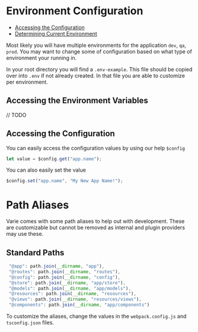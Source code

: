 # Environment Configuration

- [Accessing the Configuration](#accessing-the-configuration)
- [Determining Current Environment](#determining-current-environment)

Most likely you will have multiple environments for the application `dev`, `qa`, `prod`.
You may want to change some of configuration based on what type of environment your running in.

In your root directory you will find a `.env-example`. This file
should be copied over into `.env` if not already created. In that file
you are able to customize per environment.

## Accessing the Environment Variables

// TODO

## Accessing the Configuration

You can easily access the configuration values by using our help `$config`

```js
let value = $config.get("app.name");
```

You can also easily set the value

```js
$config.set("app.name", "My New App Name!");
```

# Path Aliases

Varie comes with some path aliases to help out with development.
These are customizable but cannot be removed as internal and plugin providers may use these.

## Standard Paths

```js
 "@app": path.join(__dirname, "app"),
 "@routes": path.join(__dirname, "routes"),
 "@config": path.join(__dirname, "config"),
 "@store": path.join(__dirname, "app/store"),
 "@models": path.join(__dirname, "app/models"),
 "@resources": path.join(__dirname, "resources"),
 "@views": path.join(__dirname, "resources/views"),
 "@components": path.join(__dirname, "app/components")
```

To customize the aliases, change the values in the `webpack.config.js` and `tsconfig.json` files.
